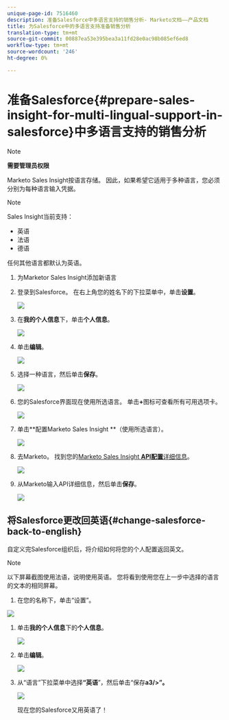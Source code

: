 ```yaml
---
unique-page-id: 7516460
description: 准备Salesforce中多语言支持的销售分析- Marketo文档——产品文档
title: 为Salesforce中的多语言支持准备销售分析
translation-type: tm+mt
source-git-commit: 00887ea53e395bea3a11fd28e0ac98b085ef6ed8
workflow-type: tm+mt
source-wordcount: '246'
ht-degree: 0%

---
```



# 准备Salesforce{#prepare-sales-insight-for-multi-lingual-support-in-salesforce}中多语言支持的销售分析

>[!NOTE]
>
>**需要管理员权限**

Marketo Sales Insight按语言存储。 因此，如果希望它适用于多种语言，您必须分别为每种语言输入凭据。

>[!NOTE]
>
>Sales Insight当前支持：
>
>* 英语
>* 法语
>* 德语

>
>
任何其他语言都默认为英语。

1. 为Marketor Sales Insight添加新语言
1. 登录到Salesforce。 在右上角您的姓名下的下拉菜单中，单击&#x200B;**设置**。

   ![](assets/image2015-7-6-16-3a5-3a6.png)

1. 在**我的个人信息**下，单击&#x200B;**个人信息**。

   ![](assets/image2015-7-6-16-3a5-3a25.png)

1. 单击&#x200B;**编辑**。

   ![](assets/image2015-7-6-16-3a5-3a38.png)

1. 选择一种语言，然后单击&#x200B;**保存**。

   ![](assets/image2015-7-6-16-3a5-3a47.png)

1. 您的Salesforce界面现在使用所选语言。 单击&#x200B;**+**&#x200B;图标可查看所有可用选项卡。

   ![](assets/image2015-7-6-16-3a6-3a10.png)

1. 单击**配置Marketo Sales Insight **（使用所选语言）。

   ![](assets/image2015-7-6-16-3a7-3a15.png)

1. 去Marketo。 找到您的[Marketo Sales Insight **API配置**&#x200B;详细信息](https://docs.marketo.com/pages/viewpage.action?pageId=2360368#ConfigureMarketoSalesInsightinSalesforceEnterprise/Unlimited-ConfigureMarketoSalesInsight)。

   ![](assets/image2015-7-6-16-3a41-3a2.png)

1. 从Marketo输入API详细信息，然后单击&#x200B;**保存**。

   ![](assets/image2015-7-6-16-3a7-3a43.png)

## 将Salesforce更改回英语{#change-salesforce-back-to-english}

自定义完Salesforce组织后，将介绍如何将您的个人配置返回英文。

>[!NOTE]
>
>以下屏幕截图使用法语，说明使用英语。  您将看到使用您在上一步中选择的语言的文本的相同屏幕。

1. 在您的名称下，单击“设置”。

![](assets/image2015-7-6-16-3a5-3a6.png)

1. 单击&#x200B;**我的个人信息**&#x200B;下的&#x200B;**个人信息**。

   ![](assets/image2015-7-6-16-3a8-3a3.png)

1. 单击&#x200B;**编辑**。

   ![](assets/image2015-7-6-16-3a8-3a19.png)

1. 从“语言”下拉菜单中选择&#x200B;**“英语**”，然后单击“保存&#x200B;**a3/>”。**

   ![](assets/image2015-7-6-16-3a8-3a31.png)

   现在您的Salesforce又用英语了！

